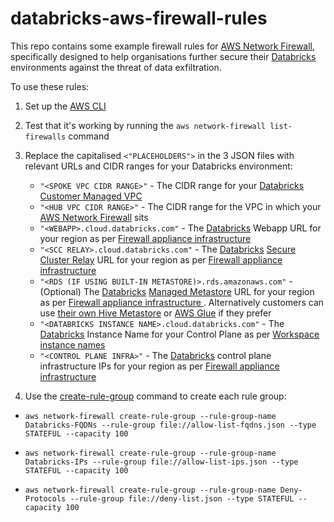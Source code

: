 # databricks-aws-firewall-rules

This repo contains some example firewall rules for [AWS Network Firewall](https://aws.amazon.com/network-firewall/), specifically designed to help organisations further secure their [Databricks](https://databricks.com/) environments against the threat of data exfiltration. 

To use these rules:

1) Set up the [AWS CLI](https://docs.aws.amazon.com/cli/)
2) Test that it's working by running the ```aws network-firewall list-firewalls``` command
3) Replace the capitalised ```<"PLACEHOLDERS">``` in the 3 JSON files with relevant URLs and CIDR ranges for your Databricks environment:
  
    * ```"<SPOKE VPC CIDR RANGE>"``` - The CIDR range for your [Databricks](https://databricks.com/) [Customer Managed VPC](https://docs.databricks.com/administration-guide/cloud-configurations/aws/customer-managed-vpc.html)
    * ```"<HUB VPC CIDR RANGE>"``` - The CIDR range for the VPC in which your [AWS Network Firewall](https://aws.amazon.com/network-firewall/) sits
    * ```"<WEBAPP>.cloud.databricks.com"``` - The [Databricks](https://databricks.com/) Webapp URL for your region as per [Firewall appliance infrastructure
](https://docs.databricks.com/administration-guide/cloud-configurations/aws/customer-managed-vpc.html#firewall-appliance-infrastructure)
    * ```"<SCC RELAY>.cloud.databricks.com"``` - The [Databricks](https://databricks.com/) [Secure Cluster Relay](https://docs.databricks.com/security/secure-cluster-connectivity.html) URL for your region as per [Firewall appliance infrastructure
](https://docs.databricks.com/administration-guide/cloud-configurations/aws/customer-managed-vpc.html#firewall-appliance-infrastructure)
    * ```"<RDS (IF USING BUILT-IN METASTORE)>.rds.amazonaws.com"``` - (Optional) The [Databricks](https://databricks.com/) [Managed Metastore](https://docs.databricks.com/data/metastores/index.html) URL for your region as per [Firewall appliance infrastructure
](https://docs.databricks.com/administration-guide/cloud-configurations/aws/customer-managed-vpc.html#firewall-appliance-infrastructure). Alternatively customers can use [their own Hive Metastore](https://docs.databricks.com/data/metastores/external-hive-metastore.html) or [AWS Glue](https://docs.databricks.com/data/metastores/aws-glue-metastore.html) if they prefer
    * ```"<DATABRICKS INSTANCE NAME>.cloud.databricks.com"``` - The [Databricks](https://databricks.com/) Instance Name for your Control Plane as per [Workspace instance names
](https://docs.databricks.com/workspace/workspace-details.html#workspace-url)
    * ```"<CONTROL PLANE INFRA>"``` - The [Databricks](https://databricks.com/) control plane infrastructure IPs for your region as per [Firewall appliance infrastructure
](https://docs.databricks.com/administration-guide/cloud-configurations/aws/customer-managed-vpc.html#firewall-appliance-infrastructure)
  
4) Use the [create-rule-group](https://docs.aws.amazon.com/cli/latest/reference/network-firewall/create-rule-group.html) command to create each rule group:

  * ```aws network-firewall create-rule-group --rule-group-name Databricks-FQDNs --rule-group file://allow-list-fqdns.json --type STATEFUL --capacity 100```

  * ```aws network-firewall create-rule-group --rule-group-name Databricks-IPs --rule-group file://allow-list-ips.json --type STATEFUL --capacity 100```

  * ```aws network-firewall create-rule-group --rule-group-name Deny-Protocols --rule-group file://deny-list.json --type STATEFUL --capacity 100```
